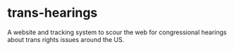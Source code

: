 # trans-hearings
A website and tracking system to scour the web for congressional hearings about trans rights issues around the US.
